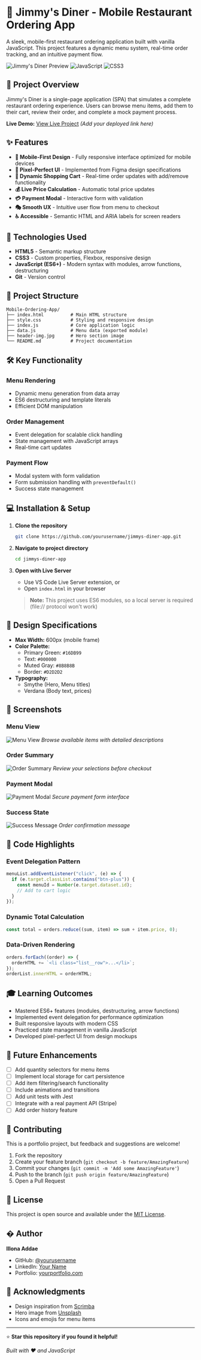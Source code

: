 # 🍔 Jimmy's Diner - Mobile Restaurant Ordering App

A sleek, mobile-first restaurant ordering application built with vanilla JavaScript. This project features a dynamic menu system, real-time order tracking, and an intuitive payment flow.

![Jimmy's Diner Preview](https://img.shields.io/badge/Status-Active-success) ![JavaScript](https://img.shields.io/badge/JavaScript-ES6+-yellow) ![CSS3](https://img.shields.io/badge/CSS3-Responsive-blue)

## 🎯 Project Overview

Jimmy's Diner is a single-page application (SPA) that simulates a complete restaurant ordering experience. Users can browse menu items, add them to their cart, review their order, and complete a mock payment process.

**Live Demo:** [View Live Project](#) _(Add your deployed link here)_

## ✨ Features

- **📱 Mobile-First Design** - Fully responsive interface optimized for mobile devices
- **🎨 Pixel-Perfect UI** - Implemented from Figma design specifications
- **🛒 Dynamic Shopping Cart** - Real-time order updates with add/remove functionality
- **💰 Live Price Calculation** - Automatic total price updates
- **💳 Payment Modal** - Interactive form with validation
- **🎭 Smooth UX** - Intuitive user flow from menu to checkout
- **♿ Accessible** - Semantic HTML and ARIA labels for screen readers

## 🚀 Technologies Used

- **HTML5** - Semantic markup structure
- **CSS3** - Custom properties, Flexbox, responsive design
- **JavaScript (ES6+)** - Modern syntax with modules, arrow functions, destructuring
- **Git** - Version control

## 📂 Project Structure

```
Mobile-Ordering-App/
├── index.html          # Main HTML structure
├── style.css           # Styling and responsive design
├── index.js            # Core application logic
├── data.js             # Menu data (exported module)
├── header-img.jpg      # Hero section image
└── README.md           # Project documentation
```

## 🛠️ Key Functionality

### Menu Rendering

- Dynamic menu generation from data array
- ES6 destructuring and template literals
- Efficient DOM manipulation

### Order Management

- Event delegation for scalable click handling
- State management with JavaScript arrays
- Real-time cart updates

### Payment Flow

- Modal system with form validation
- Form submission handling with `preventDefault()`
- Success state management

## 💻 Installation & Setup

1. **Clone the repository**

   ```bash
   git clone https://github.com/yourusername/jimmys-diner-app.git
   ```

2. **Navigate to project directory**

   ```bash
   cd jimmys-diner-app
   ```

3. **Open with Live Server**

   - Use VS Code Live Server extension, or
   - Open `index.html` in your browser

   > **Note:** This project uses ES6 modules, so a local server is required (file:// protocol won't work)

## 🎨 Design Specifications

- **Max Width:** 600px (mobile frame)
- **Color Palette:**
  - Primary Green: `#16DB99`
  - Text: `#000000`
  - Muted Gray: `#8B8B8B`
  - Border: `#D2D2D2`
- **Typography:**
  - Smythe (Hero, Menu titles)
  - Verdana (Body text, prices)

## 📸 Screenshots

### Menu View

![Menu View](./screenshots/menu-view.png)
_Browse available items with detailed descriptions_

### Order Summary

![Order Summary](./screenshots/order-summary.png)
_Review your selections before checkout_

### Payment Modal

![Payment Modal](./screenshots/payment-modal.png)
_Secure payment form interface_

### Success State

![Success Message](./screenshots/success-state.png)
_Order confirmation message_

## 🔑 Code Highlights

### Event Delegation Pattern

```javascript
menuList.addEventListener("click", (e) => {
  if (e.target.classList.contains("btn-plus")) {
    const menuId = Number(e.target.dataset.id);
    // Add to cart logic
  }
});
```

### Dynamic Total Calculation

```javascript
const total = orders.reduce((sum, item) => sum + item.price, 0);
```

### Data-Driven Rendering

```javascript
orders.forEach((order) => {
  orderHTML += `<li class="list__row">...</li>`;
});
orderList.innerHTML = orderHTML;
```

## 🎓 Learning Outcomes

- Mastered ES6+ features (modules, destructuring, arrow functions)
- Implemented event delegation for performance optimization
- Built responsive layouts with modern CSS
- Practiced state management in vanilla JavaScript
- Developed pixel-perfect UI from design mockups

## 🚧 Future Enhancements

- [ ] Add quantity selectors for menu items
- [ ] Implement local storage for cart persistence
- [ ] Add item filtering/search functionality
- [ ] Include animations and transitions
- [ ] Add unit tests with Jest
- [ ] Integrate with a real payment API (Stripe)
- [ ] Add order history feature

## 🤝 Contributing

This is a portfolio project, but feedback and suggestions are welcome!

1. Fork the repository
2. Create your feature branch (`git checkout -b feature/AmazingFeature`)
3. Commit your changes (`git commit -m 'Add some AmazingFeature'`)
4. Push to the branch (`git push origin feature/AmazingFeature`)
5. Open a Pull Request

## 📝 License

This project is open source and available under the [MIT License](LICENSE).

## � Author

**Illona Addae**

- GitHub: [@yourusername](https://github.com/yourusername)
- LinkedIn: [Your Name](https://linkedin.com/in/yourprofile)
- Portfolio: [yourportfolio.com](https://yourportfolio.com)

## 🙏 Acknowledgments

- Design inspiration from [Scrimba](https://scrimba.com)
- Hero image from [Unsplash](https://unsplash.com)
- Icons and emojis for menu items

---

⭐ **Star this repository if you found it helpful!**

_Built with ❤️ and JavaScript_
